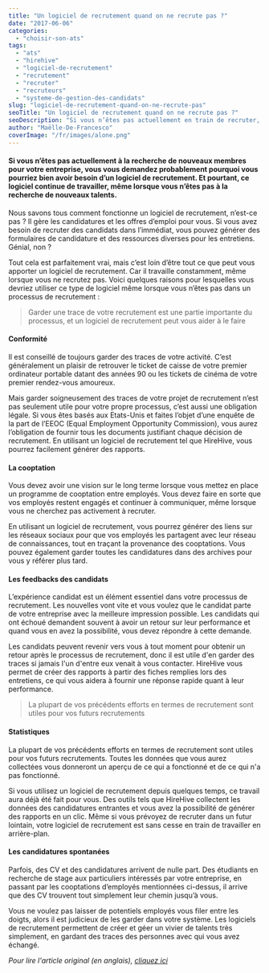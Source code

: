 ```yaml
---
title: "Un logiciel de recrutement quand on ne recrute pas ?"
date: "2017-06-06"
categories:
  - "choisir-son-ats"
tags:
  - "ats"
  - "hirehive"
  - "logiciel-de-recrutement"
  - "recrutement"
  - "recruter"
  - "recruteurs"
  - "systeme-de-gestion-des-candidats"
slug: "logiciel-de-recrutement-quand-on-ne-recrute-pas"
seoTitle: "Un logiciel de recrutement quand on ne recrute pas ?"
seoDescription: "Si vous n’êtes pas actuellement en train de recruter, vous vous demandez probablement pourquoi vous pourriez bien avoir besoin d’un logiciel de recrutement."
author: "Maëlle-De-Francesco"
coverImage: "/fr/images/alone.png"
---
```


#### Si vous n’êtes pas actuellement à la recherche de nouveaux membres pour votre entreprise, vous vous demandez probablement pourquoi vous pourriez bien avoir besoin d’un logiciel de recrutement. Et pourtant, ce logiciel continue de travailler, même lorsque vous n’êtes pas à la recherche de nouveaux talents.

Nous savons tous comment fonctionne un logiciel de recrutement, n’est-ce pas ? Il gère les candidatures et les offres d’emploi pour vous. Si vous avez besoin de recruter des candidats dans l’immédiat, vous pouvez générer des formulaires de candidature et des ressources diverses pour les entretiens. Génial, non ?

Tout cela est parfaitement vrai, mais c’est loin d’être tout ce que peut vous apporter un logiciel de recrutement. Car il travaille constamment, même lorsque vous ne recrutez pas. Voici quelques raisons pour lesquelles vous devriez utiliser ce type de logiciel même lorsque vous n’êtes pas dans un processus de recrutement :

> Garder une trace de votre recrutement est une partie importante du processus, et un logiciel de recrutement peut vous aider à le faire

#### **Conformité**

Il est conseillé de toujours garder des traces de votre activité. C’est généralement un plaisir de retrouver le ticket de caisse de votre premier ordinateur portable datant des années 90 ou les tickets de cinéma de votre premier rendez-vous amoureux.

Mais garder soigneusement des traces de votre projet de recrutement n’est pas seulement utile pour votre propre processus, c’est aussi une obligation légale. Si vous êtes basés aux Etats-Unis et faites l’objet d’une enquête de la part de l’EEOC (Equal Employment Opportunity Commission), vous aurez l’obligation de fournir tous les documents justifiant chaque décision de recrutement. En utilisant un logiciel de recrutement tel que HireHive, vous pourrez facilement générer des rapports.

#### **La cooptation**

Vous devez avoir une vision sur le long terme lorsque vous mettez en place un programme de cooptation entre employés. Vous devez faire en sorte que vos employés restent engagés et continuer à communiquer, même lorsque vous ne cherchez pas activement à recruter.

En utilisant un logiciel de recrutement, vous pourrez générer des liens sur les réseaux sociaux pour que vos employés les partagent avec leur réseau de connaissances, tout en traçant la provenance des cooptations. Vous pouvez également garder toutes les candidatures dans des archives pour vous y référer plus tard.

#### **Les feedbacks des candidats**

L’expérience candidat est un élément essentiel dans votre processus de recrutement. Les nouvelles vont vite et vous voulez que le candidat parte de votre entreprise avec la meilleure impression possible. Les candidats qui ont échoué demandent souvent à avoir un retour sur leur performance et quand vous en avez la possibilité, vous devez répondre à cette demande.

Les candidats peuvent revenir vers vous à tout moment pour obtenir un retour après le processus de recrutement, donc il est utile d'en garder des traces si jamais l'un d'entre eux venait à vous contacter. HireHive vous permet de créer des rapports à partir des fiches remplies lors des entretiens, ce qui vous aidera à fournir une réponse rapide quant à leur performance.

> La plupart de vos précédents efforts en termes de recrutement sont utiles pour vos futurs recrutements

#### **Statistiques**

La plupart de vos précédents efforts en termes de recrutement sont utiles pour vos futurs recrutements. Toutes les données que vous aurez collectées vous donneront un aperçu de ce qui a fonctionné et de ce qui n'a pas fonctionné.

Si vous utilisez un logiciel de recrutement depuis quelques temps, ce travail aura déjà été fait pour vous. Des outils tels que HireHive collectent les données des candidatures entrantes et vous avez la possibilité de générer des rapports en un clic. Même si vous prévoyez de recruter dans un futur lointain, votre logiciel de recrutement est sans cesse en train de travailler en arrière-plan.

#### **Les candidatures spontanées**

Parfois, des CV et des candidatures arrivent de nulle part. Des étudiants en recherche de stage aux particuliers intéressés par votre entreprise, en passant par les cooptations d’employés mentionnées ci-dessus, il arrive que des CV trouvent tout simplement leur chemin jusqu’à vous.

Vous ne voulez pas laisser de potentiels employés vous filer entre les doigts, alors il est judicieux de les garder dans votre système. Les logiciels de recrutement permettent de créer et géer un vivier de talents très simplement, en gardant des traces des personnes avec qui vous avez échangé.

_Pour lire l'article original (en anglais), [cliquez ici](https://hirehive.com/blog/why-recruiting-software-when-not-hiring/)_
